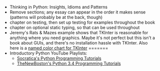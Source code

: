 - Thinking in Python: Insights, Idioms and Patterns
- Remove sections; any essay can appear in the order it makes sense (patterns will probably be at the back, though)
- chapter on testing, then set up testing for examples throughout the book
- chapter on optional static typing, so that can be used throughout
- Jeremy's Rats & Mazes example shows that TKInter is reasonable for anything where you
  need graphics. Maybe it's not perfect but this isn't a book about GUIs, and there's
  no installation hassle with TKInter. Also here is a
  [named color chart for TKInter](http://www.science.smith.edu/dftwiki/images/thumb/3/3d/TkInterColorCharts.png/700px-TkInterColorCharts.png)
=======
- Introductory Python YouTube Playlists:
  - [Socratica's Python Programming Tutorials](https://www.youtube.com/playlist?list=PLi01XoE8jYohWFPpC17Z-wWhPOSuh8Er-)
  - [TheNewBoston's Python 3.4 Programming Tutorials](https://www.youtube.com/playlist?list=PL6gx4Cwl9DGAcbMi1sH6oAMk4JHw91mC_)

